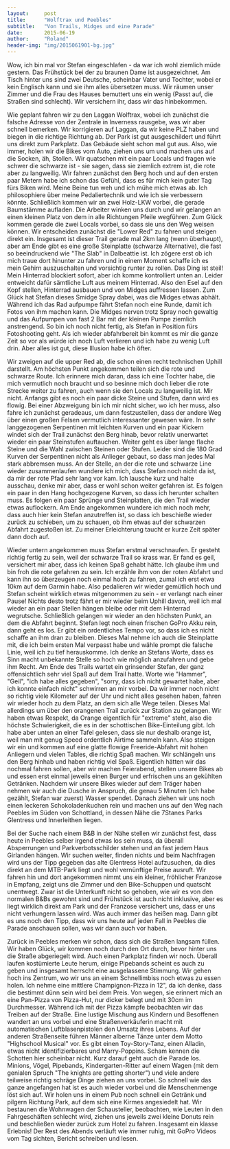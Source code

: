 ```yaml
---
layout:     post
title:      "Wolftrax und Peebles"
subtitle:   "Von Trails, Midges und eine Parade"
date:       2015-06-19
author:     "Roland"
header-img: "img/2015061901-bg.jpg"
---
```

Wow, ich bin mal vor Stefan eingeschlafen - da war ich wohl ziemlich müde gestern. Das Frühstück bei der zu braunen Dame
ist ausgezeichnet. Am Tisch hinter uns sind zwei Deutsche, scheinbar Vater und Tochter, wobei er kein Englisch kann und
sie ihm alles übersetzen muss. Wir räumen unser Zimmer und die Frau des Hauses bemuttert uns ein wenig (Passt auf, die
Straßen sind schlecht). Wir versichern ihr, dass wir das hinbekommen.

Wie geplant fahren wir zu den Laggan Wolftrax, wobei ich zunächst die falsche Adresse von der Zentrale in Inverness
rausgebe, was wir aber schnell bemerken. Wir korrigieren auf Laggan, da wir keine PLZ haben und biegen in die richtige
Richtung ab. Der Park ist gut ausgeschildert und führt uns direkt zum Parkplatz. Das Gebäude sieht schon mal gut aus.
Also, wie immer, holen wir die Bikes vom Auto, ziehen uns um und machen uns auf die Socken, äh, Stollen. Wir quatschen
mit ein paar Locals und fragen wie schwer die schwarze ist - sie sagen, dass sie ziemlich extrem ist, die rote aber zu
langweilig. Wir fahren zunächst den Berg hoch und auf den ersten paar Metern habe ich schon das Gefühl, dass es für mich
kein guter Tag fürs Biken wird. Meine Beine tun weh und ich mühe mich etwas ab. Ich philosophiere über meine
Pedaliertechnik und wie ich sie verbessern könnte. Schließlich kommen wir an zwei Holz-LKW vorbei, die gerade Baumstämme
aufladen. Die Arbeiter winken uns durch und wir gelangen an einen kleinen Platz von dem in alle Richtungen Pfeile
wegführen. Zum Glück kommen gerade die zwei Locals vorbei, so dass sie uns den Weg weisen können. Wir entscheiden
zunächst die "Lower Red" zu fahren und steigen direkt ein. Insgesamt ist dieser Trail gerade mal 2km lang (wenn
überhaupt), aber am Ende gibt es eine große Steinplatte (schwarze Alternative), die fast so beeindruckend wie "The Slab"
in Dalbeattie ist. Ich zögere erst ob ich mich traue dort hinunter zu fahren und in einem Moment schaffe ich es mein
Gehirn auszuschalten und vorsichtig runter zu rollen. Das Ding ist steil! Mein Hinterrad blockiert sofort, aber ich
komme kontrolliert unten an. Leider entweicht dafür sämtliche Luft aus meinem Hinterrad. Also den Esel auf den Kopf
stellen, Hinterrad ausbauen und von Midges auffressen lassen. Zum Glück hat Stefan dieses Smidge Spray dabei, was die
Midges etwas abhält. Während ich das Rad aufpumpe fährt Stefan noch eine Runde, damit ich Fotos von ihm machen kann. Die
Midges nerven trotz Spray noch gewaltig und das Aufpumpen von fast 2 Bar mit der kleinen Pumpe ziemlich anstrengend. So
bin ich noch nicht fertig, als Stefan in Position fürs Fotoshooting geht. Als ich wieder abfahrbereit bin kommt es mir
die ganze Zeit so vor als würde ich noch Luft verlieren und ich habe zu wenig Luft drin. Aber alles ist gut, diese
Illusion habe ich öfter.

Wir zweigen auf die upper Red ab, die schon einen recht technischen Uphill darstellt. Am höchsten Punkt angekommen
teilen sich die rote und schwarze Route. Ich erinnere mich daran, dass ich eine Tochter habe, die mich vermutlich noch
braucht und so besinne mich doch lieber die rote Strecke weiter zu fahren, auch wenn sie den Locals zu langweilig ist.
Mir nicht. Anfangs gibt es noch ein paar dicke Steine und Stufen, dann wird es flowig. Bei einer Abzweigung bin ich mir
nicht sicher, wo ich her muss, also fahre ich zunächst geradeaus, um dann festzustellen, dass der andere Weg über einen
großen Felsen vermutlich interessanter gewesen wäre. In sehr langgezogenen Serpentinen mit leichten Kurven und ein paar
Kickern windet sich der Trail zunächst den Berg hinab, bevor relativ unerwartet wieder ein paar Steinstufen auftauchen.
Weiter geht es über lange flache Steine und die Wahl zwischen Steinen oder Stufen. Leider sind die 180 Grad Kurven der
Serpentinen nicht als Anlieger gebaut, so dass man jedes Mal stark abbremsen muss. An der Stelle, an der die rote und
schwarze Line wieder zusammenlaufen wundere ich mich, dass Stefan noch nicht da ist, da mir der rote Pfad sehr lang vor
kam. Ich lausche kurz und halte ausschau, denke mir aber, dass er wohl schon weiter gefahren ist. Es folgen ein paar in
den Hang hochgezogene Kurven, so dass ich herunter schalten muss. Es folgen ein paar Sprünge und Steinplatten, die den
Trail wieder etwas auflockern. Am Ende angekommen wundere ich mich noch mehr, dass auch hier kein Stefan anzutreffen ist,
so dass ich beschieße wieder zurück zu schieben, um zu schauen, ob ihm etwas auf der schwarzen Abfahrt zugestoßen ist.
Zu meiner Erleichterung taucht er kurze Zeit später dann doch auf.

Wieder untern angekommen muss Stefan erstmal verschnaufen. Er gesteht richtig fertig zu sein, weil der schwarze Trail so
krass war. Er fand es geil, versichert mir aber, dass ich keinen Spaß gehabt hätte. Ich glaube ihm und bin froh die rote
gefahren zu sein. Ich erzähle ihm von der roten Abfahrt und kann ihn so überzeugen noch einmal hoch zu fahren, zumal ich
erst etwa 10km auf dem Garmin habe. Also pedalieren wir wieder gemütlich hoch und Stefan scheint wirklich etwas
mitgenommen zu sein - er verlangt nach einer Pause! Nichts desto trotz fährt er mir wieder beim Uphill davon, weil ich
mal wieder an ein paar Stellen hängen bleibe oder mit dem Hinterrad wegrutsche. Schließlich gelangen wir wieder an den
höchsten Punkt, an dem die Abfahrt beginnt. Stefan legt noch einen frischen GoPro Akku rein, dann geht es los. Er gibt
ein ordentliches Tempo vor, so dass ich es nicht schaffe an ihm dran zu bleiben. Dieses Mal nehme ich auch die
Steinplatte mit, die ich beim ersten Mal verpasst habe und wähle prompt die falsche Linie, weil ich zu tief herauskomme.
Ich denke an Stefans Worte, dass es Sinn macht unbekannte Stelle so hoch wie möglich anzufahren und gebe ihm Recht. Am
Ende des Trails wartet ein grinsender Stefan, der ganz offensichtlich sehr viel Spaß auf dem Trail hatte. Worte wie
"Hammer", "Geil", "ich habe alles gegeben", "sorry, dass ich nicht gewartet habe, aber ich konnte einfach nicht"
schwirren an mir vorbei. Da wir immer noch nicht so richtig viele Kilometer auf der Uhr und nicht alles gesehen haben,
fahren wir wieder hoch zu dem Platz, an dem sich alle Wege teilen. Dieses Mal allerdings um über den orangenen Trail
zurück zur Station zu gelangen. Wir haben etwas Respekt, da Orange eigentlich für "extreme" steht, also die höchste
Schwierigkeit, die es in der schottischen Bike-Einteilung gibt. Ich habe aber unten an einer Tafel gelesen, dass sie nur
deshalb orange ist, weil man mit genug Speed ordentlich Airtime sammeln kann. Also steigen wir ein und kommen auf eine
glatte flowige Freeride-Abfahrt mit hohen Anliegern und vielen Tables, die richtig Spaß machen. Wir schlängeln uns den
Berg hinhab und haben richtig viel Spaß. Eigentlich hätten wir das nochmal fahren sollen, aber wir machen Feierabend,
stellen unsere Bikes ab und essen erst einmal jeweils einen Burger und erfrischen uns an gekühlten Getränken. Nachdem
wir unsere Bikes wieder auf dem Träger haben nehmen wir auch die Dusche in Anspruch, die genau 5 Minuten (ich habe
gezählt, Stefan war zuerst) Wasser spendet. Danach ziehen wir uns noch einen leckeren Schokoladenkuchen rein und machen
uns auf den Weg nach Peebles im Süden von Schottland, in dessen Nähe die 7Stanes Parks Glentress und Innerleithen liegen.

Bei der Suche nach einem B&B in der Nähe stellen wir zunächst fest, dass heute in Peebles selber irgend etwas los sein
muss, da überall Absperrungen und Parkverbotsschilder stehen und an fast jedem Haus Girlanden hängen. Wir suchen weiter,
finden nichts und beim Nachfragen wird uns der Tipp gegeben das alte Glentress Hotel aufzusuchen, da dies direkt an dem
MTB-Park liegt und wohl vernünftige Preise ausruft. Wir fahren hin und dort angekommen nimmt uns ein kleiner, fröhlicher
Franzose in Empfang, zeigt uns die Zimmer und den Bike-Schuppen und quatscht unentwegt. Zwar ist die Unterkunft nicht so
gehoben, wie wir es von den normalen B&Bs gewohnt sind und Frühstück ist auch nicht inklusive, aber es liegt wirklich
direkt am Park und der Franzose versichert uns, dass er uns nicht verhungern lassen wird. Was auch immer das heißen mag.
Dann gibt es uns noch den Tipp, dass wir uns heute auf jeden Fall in Peebles die Parade anschauen sollen, was wir dann
auch vor haben.

Zurück in Peebles merken wir schon, dass sich die Straßen langsam füllen. Wir haben Glück, wir kommen noch durch den Ort
durch, bevor hinter uns die Straße abgeriegelt wird. Auch einen Parkplatz finden wir noch. Überall laufen kostümierte
Leute herum, einige Pipebands scheint es auch zu geben und insgesamt herrscht eine ausgelassene Stimmung. Wir gehen hoch
ins Zentrum, wo wir uns an einem Schnellimbiss noch etwas zu essen holen. Ich nehme eine mittlere Champignon-Pizza in
12", da ich denke, dass die bestimmt dünn sein wird bei dem Preis. Von wegen, sie erinnert mich an eine Pan-Pizza von
Pizza-Hut, nur dicker belegt und mit 30cm im Durchmesser. Während ich mit der Pizza kämpfe beobachten wir das Treiben
auf der Straße. Eine lustige Mischung aus Kindern und Besoffenen wandert an uns vorbei und eine Straßenverkäuferin macht
mit automatischen Luftblasenpistolen den Umsatz ihres Lebens. Auf der anderen Straßenseite führen Männer alberne Tänze
unter dem Motto "Highschool Musical" vor. Es gibt einen Toy-Story-Tanz, einen Alladin, etwas nicht identifizierbares
und Marry-Poppins. Scham kennen die Schotten hier scheinbar nicht. Kurz darauf geht auch die Parade los. Minions, Vögel,
Pipebands, Kindergarten-Ritter auf einem Wagen (mit dem genialen Spruch "The knights are getting shorter") und viele
andere teilweise richtig schräge Dinge ziehen an uns vorbei. So schnell wie das ganze angefangen hat ist es auch wieder
vorbei und die Menschenmenge löst sich auf. Wir holen uns in einem Pub noch schnell ein Getränk und pilgern Richtung
Park, auf dem sich eine Kirmes angesiedelt hat. Wir bestaunen die Wohnwagen der Schausteller, beobachten, wie Leuten in
den Fahrgeschäften schlecht wird, ziehen uns jeweils zwei kleine Donuts rein und beschließen wieder zurück zum Hotel zu
fahren. Insgesamt ein klasse Erlebnis! Der Rest des Abends verläuft wie immer ruhig, mit GoPro Videos vom Tag sichten,
Bericht schreiben und lesen.